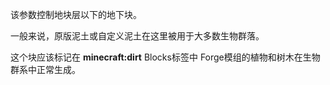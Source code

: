 该参数控制地块层以下的地下块。

一般来说，原版泥土或自定义泥土在这里被用于大多数生物群落。

这个块应该标记在 <b>minecraft:dirt</b> Blocks标签中
Forge模组的植物和树木在生物群系中正常生成。
